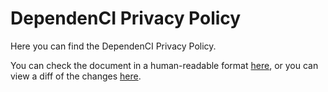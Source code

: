 # DependenCI Privacy Policy

Here you can find the DependenCI Privacy Policy.

You can check the document in a human-readable format [here](PRIVACY.md), or you can view a diff of the changes [here](https://github.com/dependenci/privacy/commits/master/PRIVACY.md).

